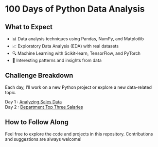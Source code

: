 # 100 Days of Python Data Analysis
## What to Expect
- 📊 Data analysis techniques using Pandas, NumPy, and Matplotlib
- 📈 Exploratory Data Analysis (EDA) with real datasets
- 🔍 Machine Learning with Scikit-learn, TensorFlow, and PyTorch
- 🧠 Interesting patterns and insights from data
## Challenge Breakdown
Each day, I’ll work on a new Python project or explore a new data-related topic.   

Day 1 : [Analyzing Sales Data](https://github.com/ragavi-ashok/100-Days-of-Python-Data-Analysis/blob/main/100-Days-of-Python-Data-Analysis/day-001/day001.ipynb)  
Day 2 : [Department Top Three Salaries](https://github.com/ragavi-ashok/100-Days-of-Python-Data-Analysis/blob/main/100-Days-of-Python-Data-Analysis/day-002/day002.ipynb)
## How to Follow Along
Feel free to explore the code and projects in this repository. Contributions and suggestions are always welcome!
